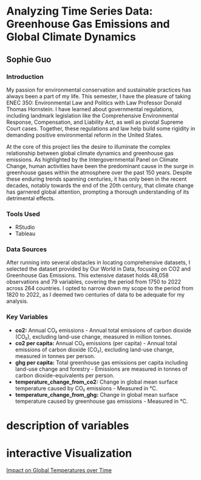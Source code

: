 # Analyzing Time Series Data: Greenhouse Gas Emissions and Global Climate Dynamics
## Sophie Guo

### Introduction
My passion for environmental conservation and sustainable practices has always been a part of my life. This semester, I have the pleasure of taking ENEC 350: Environmental Law and Politics with Law Professor Donald Thomas Hornstein. I have learned about governmental regulations, including landmark legislation like the Comprehensive Environmental Response, Compensation, and Liability Act, as well as pivotal Supreme Court cases. Together, these regulations and law help build some rigidity in demanding positive environmental reform in the United States.

At the core of this project lies the desire to illuminate the complex relationship between global climate dynamics and greenhouse gas emissions. As highlighted by the Intergovernmental Panel on Climate Change, human activities have been the predominant cause in the surge in greenhouse gases within the atmosphere over the past 150 years. Despite these enduring trends spanning centuries, it has only been in the recent decades, notably towards the end of the 20th century, that climate change has garnered global attention, prompting a thorough understanding of its detrimental effects.

### Tools Used
- RStudio
- Tableau

### Data Sources
After running into several obstacles in locating comprehensive datasets, I selected the dataset provided by Our World in Data, focusing on CO2 and Greenhouse Gas Emissions. This extensive dataset holds 48,058 observations and 79 variables, covering the period from 1750 to 2022 across 264 countries. I opted to narrow down my scope to the period from 1820 to 2022, as I deemed two centuries of data to be adequate for my analysis. 

### Key Variables
- **co2:** Annual CO₂ emissions - Annual total emissions of carbon dioxide (CO₂), excluding land-use change, measured in million tonnes.
- **co2 per capita:** Annual CO₂ emissions (per capita) - Annual total emissions of carbon dioxide (CO₂), excluding land-use change, measured in tonnes per person.
- **ghg per capita:** Total greenhouse gas emissions per capita including land-use change and forestry - Emissions are measured in tonnes of carbon dioxide-equivalents per person.
- **temperature_change_from_co2:** Change in global mean surface temperature caused by CO₂ emissions - Measured in °C.
- **temperature_change_from_ghg:** Change in global mean surface temperature caused by greenhouse gas emissions - Measured in °C.

# description of variables
# interactive Visualization
[Impact on Global Temperatures over Time](https://public.tableau.com/shared/PJNXWNX7W?:display)
